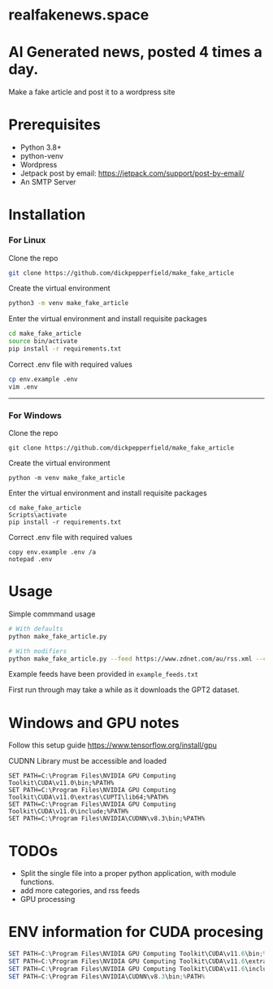 # realfakenews.space
# AI Generated news, posted 4 times a day.

Make a fake article and post it to a wordpress site

# Prerequisites

- Python 3.8+
- python-venv
- Wordpress
- Jetpack post by email: https://jetpack.com/support/post-by-email/
- An SMTP Server

# Installation
### For Linux
Clone the repo

```bash
git clone https://github.com/dickpepperfield/make_fake_article
```

Create the virtual environment
```bash
python3 -m venv make_fake_article
```

Enter the virtual environment and install requisite packages
```bash
cd make_fake_article
source bin/activate 
pip install -r requirements.txt
```

Correct .env file with required values
```bash
cp env.example .env
vim .env
```

------

### For Windows
Clone the repo
```batch
git clone https://github.com/dickpepperfield/make_fake_article
```

Create the virtual environment
```batch
python -m venv make_fake_article
```

Enter the virtual environment and install requisite packages
```batch
cd make_fake_article
Scripts\activate 
pip install -r requirements.txt
```

Correct .env file with required values
```batch
copy env.example .env /a
notepad .env 
```

# Usage
Simple commmand usage

```bash
# With defaults
python make_fake_article.py

# With modifiers
python make_fake_article.py --feed https://www.zdnet.com/au/rss.xml --category Technology
```

Example feeds have been provided in `example_feeds.txt`

First run through may take a while as it downloads the GPT2 dataset.

# Windows and GPU notes

Follow this setup guide
https://www.tensorflow.org/install/gpu

CUDNN Library must be accessible and loaded 
```batch
SET PATH=C:\Program Files\NVIDIA GPU Computing Toolkit\CUDA\v11.0\bin;%PATH%
SET PATH=C:\Program Files\NVIDIA GPU Computing Toolkit\CUDA\v11.0\extras\CUPTI\lib64;%PATH%
SET PATH=C:\Program Files\NVIDIA GPU Computing Toolkit\CUDA\v11.0\include;%PATH%
SET PATH=C:\Program Files\NVIDIA\CUDNN\v8.3\bin;%PATH%
```

# TODOs

- Split the single file into a proper python application, with module functions.
- add more categories, and rss feeds
- GPU processing

# ENV information for CUDA procesing

```powershell
SET PATH=C:\Program Files\NVIDIA GPU Computing Toolkit\CUDA\v11.6\bin;%PATH%
SET PATH=C:\Program Files\NVIDIA GPU Computing Toolkit\CUDA\v11.6\extras\CUPTI\lib64;%PATH%
SET PATH=C:\Program Files\NVIDIA GPU Computing Toolkit\CUDA\v11.6\include;%PATH%
SET PATH=C:\Program Files\NVIDIA\CUDNN\v8.3\bin;%PATH%
```
